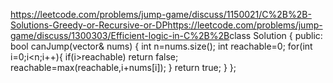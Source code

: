 https://leetcode.com/problems/jump-game/discuss/1150021/C%2B%2B-Solutions-Greedy-or-Recursive-or-DP
​
https://leetcode.com/problems/jump-game/discuss/1300303/Efficient-logic-in-C%2B%2B
​
​
​
class Solution {
public:
bool canJump(vector<int>& nums) {
int n=nums.size();
int reachable=0;
for(int i=0;i<n;i++){
if(i>reachable) return false;
reachable=max(reachable,i+nums[i]);
}
return true;
}
};